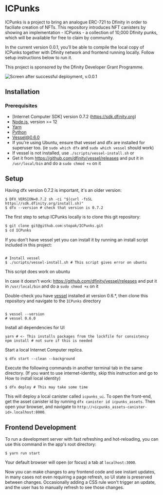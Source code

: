 # ICPunks

ICPunks is a project to bring an analogue ERC-721 to Dfinity in order to faciliate creation of NFTs. This repository introduces NFT canisters by showing an implementation - ICPunks - a collection of 10,000 Dfinity punks, which will be available for free to claim by community.

In the current version 0.0.1, you’ll be able to compile the local copy of ICPunks together with Dfinity network and frontend running locally. Follow setup instructions below to run it.

This project is sponsored by the Dfinity Developer Grant Programme. 

![Screen after successful deployment, v.0.0.1](https://user-images.githubusercontent.com/22591201/122807088-6e8f2100-d2cb-11eb-8518-5eb236d27c83.png)

## Installation

### Prerequisites

- [Internet Computer SDK] version 0.7.2 (https://sdk.dfinity.org)
- [Node.js](https://nodejs.org), version >= 12
- [Yarn](https://nodejs.org)
- [Python](https://www.python.org)
- [Vessel@0.6.0](https://github.com/dfinity/vessel/releases/tag/v0.6.0)
- If you're using Ubuntu, ensure that vessel and dfx are installed for superuser too. (ie `sudo which dfx` and `sudo which vessel` should work)
- If vessel is not installed, use `./scripts/vessel-install.sh` or
- Get it from https://github.com/dfinity/vessel/releases and put it in `/usr/local/bin` and do a `sudo chmod +x` on it

## Setup


Having dfx version 0.7.2 is important, it's an older version:

```shell
$ DFX_VERSION=0.7.2 sh -ci "$(curl -fsSL https://sdk.dfinity.org/install.sh)"
$ dfx --version # check that version is 0.7.2
```

The first step to setup ICPunks locally is to clone this git repository:

```bash
$ git clone git@github.com:stopak/ICPunks.git
$ cd ICPunks

```

If you don't have vessel yet you can install it by running an install script included in this project:

```shell

# Install vessel
$ ./scripts/vessel-install.sh # This script gives error on ubuntu

```

This script does work on ubuntu

In case it doesn't work: https://github.com/dfinity/vessel/releases 
and put it in `/usr/local/bin` and do a `sudo chmod +x` on it

Double-check you have [vessel](https://github.com/dfinity/vessel) installed at version 0.6.*, then clone this repository and navigate to the `ICPunks` directory

```shell

$ vessel --version
# vessel 0.6.0

```

Install all dependencies for UI

```shell
yarn # <- This installs packages from the lockfile for consistency
npm install # not sure if this is needed
```

Start a local Internet Computer replica.

```shell
$ dfx start --clean --background
```

Execute the following commands in another terminal tab in the same directory. (If you want to use internet-identity, skip this instruction and go to How to install local identity)

```shell
$ dfx deploy # This may take some time
```

This will deploy a local canister called `icpunks_ui`. To open the front-end, get the asset canister id by running `dfx canister id icpunks_assets`. Then open your browser, and navigate to `http://<icpunks_assets-canister-id>.localhost:8000`.

## Frontend Development

To run a development server with fast refreshing and hot-reloading, you can use this command in the app's root directory:

```shell
$ yarn run start
```

Your default browser will open (or focus) a tab at `localhost:3000`.

Now you can make changes to any frontend code and see instant updates, in many cases not even requiring a page refresh, so UI state is preserved between changes. Occasionally adding a CSS rule won't trigger an update, and the user has to manually refresh to see those changes.
